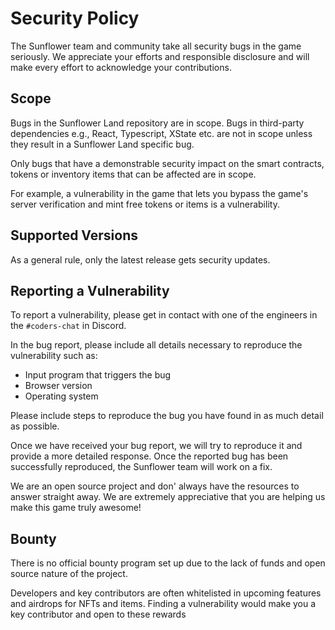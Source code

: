 # Security Policy

The Sunflower team and community take all security bugs in the game seriously.
We appreciate your efforts and responsible disclosure and will make every effort to acknowledge your contributions.

## Scope

Bugs in the Sunflower Land repository are in scope.
Bugs in third-party dependencies e.g., React, Typescript, XState etc. are not in scope unless they result in a Sunflower Land specific bug.

Only bugs that have a demonstrable security impact on the smart contracts, tokens or inventory items that can be affected are in scope.

For example, a vulnerability in the game that lets you bypass the game's server verification and mint free tokens or items is a vulnerability.

## Supported Versions

As a general rule, only the latest release gets security updates.

## Reporting a Vulnerability

To report a vulnerability, please get in contact with one of the engineers in the `#coders-chat` in Discord.

In the bug report, please include all details necessary to reproduce the vulnerability such as:

- Input program that triggers the bug
- Browser version
- Operating system

Please include steps to reproduce the bug you have found in as much detail as possible.

Once we have received your bug report, we will try to reproduce it and provide a more detailed response.
Once the reported bug has been successfully reproduced, the Sunflower team will work on a fix.

We are an open source project and don' always have the resources to answer straight away. We are extremely appreciative that you are helping us make this game truly awesome!

## Bounty

There is no official bounty program set up due to the lack of funds and open source nature of the project.

Developers and key contributors are often whitelisted in upcoming features and airdrops for NFTs and items. Finding a vulnerability would make you a key contributor and open to these rewards

